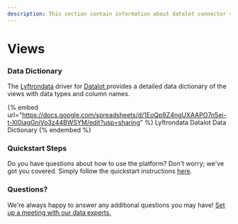 ```yaml
---
description: This section contain information about datalot connector views information
---
```


# Views

### Data Dictionary

The [Lyftrondata](https://www.lyftrondata.com/) driver for [Datalot](https://www.lyftrondata.com/integration/Datalot/)[ ](https://www.lyftrondata.com/integration/datalot/)provides a detailed data dictionary of the views with data types and column names.

{% embed url="https://docs.google.com/spreadsheets/d/1EoQp9Z4ngUXAAPO7n5ei-t-Xl0iagGniVo3z44BWSYM/edit?usp=sharing" %}
Lyftrondata Datalot Data Dictionary
{% endembed %}

### Quickstart Steps

Do you have questions about how to use the platform? Don't worry; we've got you covered. Simply follow the quickstart instructions [here](../../../../quickstart-steps.md).

### Questions? <a href="#questions" id="questions"></a>

We're always happy to answer any additional questions you may have! [Set up a meeting with our data experts.](https://www.lyftrondata.com/book-a-meeting/)


